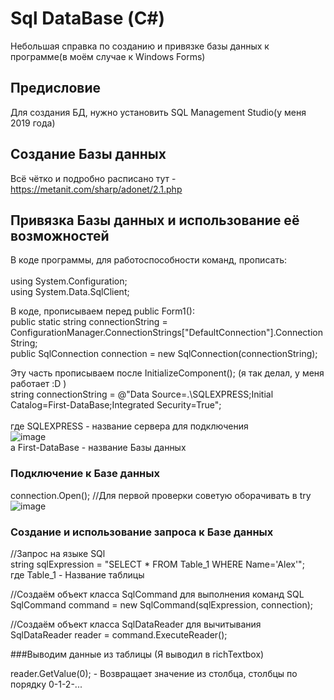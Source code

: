 # Sql DataBase (С#)
Небольшая справка по созданию и привязке базы данных к программе(в моём случае к Windows Forms)

## Предисловие
Для создания БД, нужно установить SQL Management Studio(у меня 2019 года)<br>
 
## Создание Базы данных
Всё чётко и подробно расписано тут - https://metanit.com/sharp/adonet/2.1.php


## Привязка Базы данных и использование её возможностей
В коде программы, для работоспособности команд, прописать:<br>
<br>
using System.Configuration;<br>
using System.Data.SqlClient;<br>

В коде, прописываем перед public Form1():<br>
public static string connectionString = ConfigurationManager.ConnectionStrings["DefaultConnection"].ConnectionString;<br>
public SqlConnection connection = new SqlConnection(connectionString);<br>

Эту часть прописываем после InitializeComponent(); (я так делал, у меня работает :D )<br>
string connectionString = @"Data Source=.\SQLEXPRESS;Initial Catalog=First-DataBase;Integrated Security=True";<br>
<br>
где SQLEXPRESS - название сервера для подключения<br>
![image](https://github.com/Ksasha05/Sql-DataBase-C-/assets/113344025/65bec770-1abf-47cf-b575-fab44aee5b82)<br>
a First-DataBase - название Базы данных<br>

### Подключение к Базе данных
connection.Open(); //Для первой проверки советую оборачивать в try<br>
![image](https://github.com/Ksasha05/Sql-DataBase-C-/assets/113344025/2cc952ac-50c8-4034-ac92-818b30d9f8c2) <br>

### Создание и использование запроса к Базе данных
//Запрос на языке SQl<br>
string sqlExpression = "SELECT * FROM Table_1 WHERE Name='Alex'";<br>
где Table_1 - Название таблицы<br>

//Создаём объект класса SqlCommand для выполнения команд SQL<br>
SqlCommand command = new SqlCommand(sqlExpression, connection);

//Создаём объект класса SqlDataReader для вычитывания<br>
SqlDataReader reader = command.ExecuteReader();<br>


###Выводим данные из таблицы
(Я выводил в richTextbox)<br>

reader.GetValue(0); - Возвращает значение из столбца, столбцы по порядку 0-1-2-...








